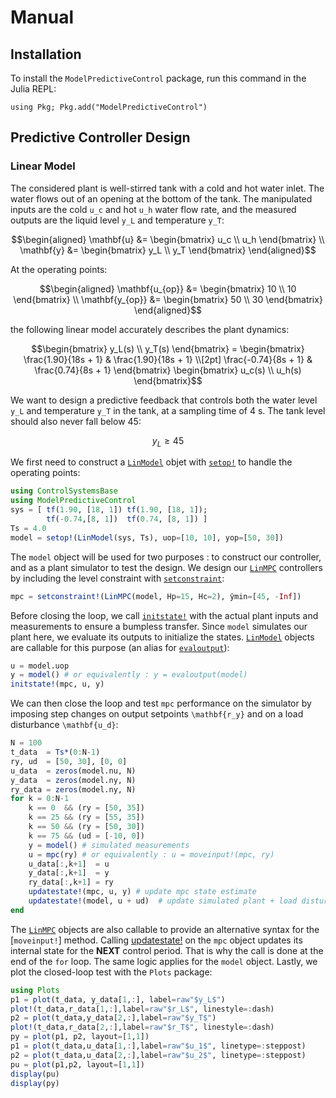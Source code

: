 # Manual

## Installation

To install the `ModelPredictiveControl` package, run this command in the Julia REPL:

```text
using Pkg; Pkg.add("ModelPredictiveControl")
```

## Predictive Controller Design

### Linear Model

The considered plant is well-stirred tank with a cold and hot water inlet. The water
flows out of an opening at the bottom of the tank. The manipulated inputs are the cold
``u_c`` and hot ``u_h`` water flow rate, and the measured outputs are the liquid level
``y_L`` and temperature ``y_T``:

```math
\begin{aligned}
    \mathbf{u} &= \begin{bmatrix} u_c \\ u_h \end{bmatrix} \\
    \mathbf{y} &= \begin{bmatrix} y_L \\ y_T \end{bmatrix}
\end{aligned}
```

At the operating points:

```math
\begin{aligned}
    \mathbf{u_{op}} &= \begin{bmatrix} 10 \\ 10 \end{bmatrix} \\
    \mathbf{y_{op}} &= \begin{bmatrix} 50 \\ 30 \end{bmatrix} 
\end{aligned}
```

the following linear model accurately describes the plant dynamics:

```math
\begin{bmatrix}
    y_L(s) \\ y_T(s)
\end{bmatrix} = 
\begin{bmatrix}
    \frac{1.90}{18s + 1} & \frac{1.90}{18s + 1} \\[2pt]
    \frac{-0.74}{8s + 1} & \frac{0.74}{8s + 1}
\end{bmatrix}
\begin{bmatrix}
    u_c(s) \\ u_h(s)
\end{bmatrix}
```

We want to design a predictive feedback that controls both the water level ``y_L`` and
temperature ``y_T`` in the tank, at a sampling time of 4 s. The tank level should also never
fall below 45:

```math
y_L ≥ 45
```

We first need to construct a [`LinModel`](@ref) objet with [`setop!`](@ref) to handle the
operating points:

```julia
using ControlSystemsBase
using ModelPredictiveControl
sys = [ tf(1.90, [18, 1]) tf(1.90, [18, 1]);
        tf(-0.74,[8, 1])  tf(0.74, [8, 1]) ]
Ts = 4.0
model = setop!(LinModel(sys, Ts), uop=[10, 10], yop=[50, 30])
```

The `model` object will be used for two purposes : to construct our controller, and as a
plant simulator to test the design. We design our [`LinMPC`](@ref) controllers by including
the level constraint with [`setconstraint`](@ref):

```julia
mpc = setconstraint!(LinMPC(model, Hp=15, Hc=2), ŷmin=[45, -Inf])
```

Before closing the loop, we call [`initstate!`](@ref) with the actual plant inputs and
measurements to ensure a bumpless transfer. Since `model` simulates our plant here, we
evaluate its outputs to initialize the states. [`LinModel`](@ref) objects are callable for
this purpose (an alias for [`evaloutput`](@ref)):

```julia
u = model.uop
y = model() # or equivalently : y = evaloutput(model)
initstate!(mpc, u, y)
```

We can then close the loop and test `mpc` performance on the simulator by imposing step
changes on output setpoints ``\mathbf{r_y}`` and on a load disturbance ``\mathbf{u_d}``:

```julia
N = 100
t_data  = Ts*(0:N-1)
ry, ud  = [50, 30], [0, 0]
u_data  = zeros(model.nu, N)
y_data  = zeros(model.ny, N)
ry_data = zeros(model.ny, N)
for k = 0:N-1
    k == 0  && (ry = [50, 35])
    k == 25 && (ry = [55, 35])
    k == 50 && (ry = [50, 30])
    k == 75 && (ud = [-10, 0])
    y = model() # simulated measurements
    u = mpc(ry) # or equivalently : u = moveinput!(mpc, ry)
    u_data[:,k+1]  = u
    y_data[:,k+1]  = y
    ry_data[:,k+1] = ry 
    updatestate!(mpc, u, y) # update mpc state estimate
    updatestate!(model, u + ud)  # update simulated plant + load disturbance
end
```

The [`LinMPC`](@ref) objects are also callable to provide an alternative syntax for
the [`moveinput!`] method. Calling [updatestate!](@ref) on the `mpc` object updates its
internal state for the **NEXT** control period. That is why the call is done at the end
of the `for` loop. The same logic applies for the `model` object. Lastly, we plot the
closed-loop test with the `Plots` package:

```julia
using Plots
p1 = plot(t_data, y_data[1,:], label=raw"$y_L$")
plot!(t_data,r_data[1,:],label=raw"$r_L$", linestyle=:dash)
p2 = plot(t_data,y_data[2,:],label=raw"$y_T$")
plot!(t_data,r_data[2,:],label=raw"$r_T$", linestyle=:dash)
py = plot(p1, p2, layout=[1,1])
p1 = plot(t_data,u_data[1,:],label=raw"$u_1$", linetype=:steppost)
p2 = plot(t_data,u_data[2,:],label=raw"$u_2$", linetype=:steppost)
pu = plot(p1,p2, layout=[1,1])
display(pu)
display(py)
```

